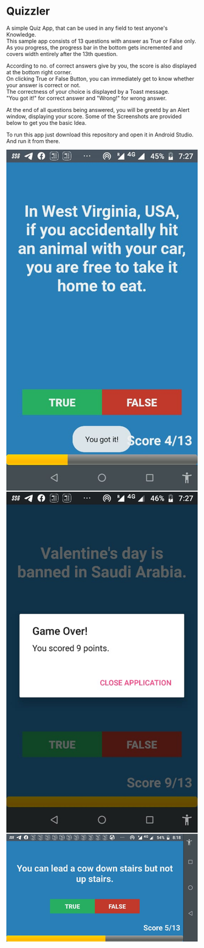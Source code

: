# Quizzler  
  
A simple Quiz App, that can be used in any field to test anyone's Knowledge.  
This sample app consists of 13 questions with answer as True or False only.  
As you progress, the progress bar in the bottom gets incremented and covers width entirely after the 13th question.  
  
According to no. of correct answers give by you, the score is also displayed at the bottom right corner.  
On clicking True or False Button, you can immediately get to know whether your answer is correct or not.  
The correctness of your choice is displayed by a Toast message.  
"You got it!" for correct answer and "Wrong!" for wrong answer.  
  
At the end of all questions being answered, you will be greetd by an Alert window, displaying your score. 
Some of the Screenshots are provided below to get you the basic Idea.  
  
To run this app just download this repository and open it in Android Studio. And run it from there.
  
![At_Instance](https://github.com/Abhiuvc/Quizzler/blob/master/An_Instance.jpg?raw=true)  
![At_End](https://github.com/Abhiuvc/Quizzler/blob/master/At_End.jpg?raw=true)  
![Rotated_preview](https://github.com/Abhiuvc/Quizzler/blob/master/Rotated.jpg?raw=true)
